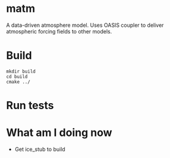 # matm

A data-driven atmosphere model. Uses OASIS coupler to deliver atmospheric forcing fields to other models.

# Build

```{bash}
mkdir build
cd build
cmake ../
```

# Run tests

# What am I doing now

- Get ice_stub to build
